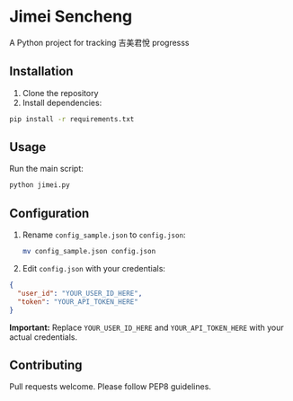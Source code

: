 # Jimei Sencheng

A Python project for tracking 吉美君悅 progresss
## Installation

1. Clone the repository
2. Install dependencies:
```bash
pip install -r requirements.txt
```

## Usage

Run the main script:
```bash
python jimei.py
```

## Configuration

1. Rename `config_sample.json` to `config.json`:
   ```bash
   mv config_sample.json config.json
   ```

2. Edit `config.json` with your credentials:
```json
{
  "user_id": "YOUR_USER_ID_HERE",
  "token": "YOUR_API_TOKEN_HERE"
}
```

**Important:** Replace `YOUR_USER_ID_HERE` and `YOUR_API_TOKEN_HERE` with your actual credentials.

## Contributing
Pull requests welcome. Please follow PEP8 guidelines.
